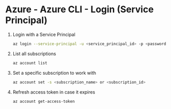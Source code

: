 # Azure - Azure CLI - Login (Service Principal)

1. Login with a Service Principal
   ```bash
   az login --service-principal -u <service_principal_id> -p <password> --tenant <tenant_id>
   ```
1. List all subscriptions
   ```bash
   az account list
   ```
1. Set a specific subscription to work with
   ```bash
   az account set -s <subscription_name> or <subscription_id>
   ```
1. Refresh access token in case it expires
   ```bash
   az account get-access-token
   ```
